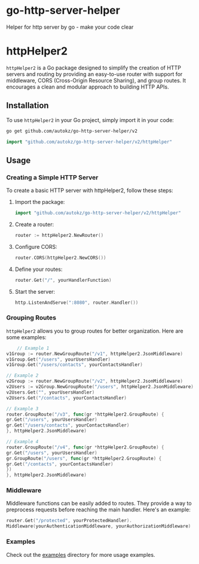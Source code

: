 # go-http-server-helper
Helper for http server by go - make your code clear

# httpHelper2

`httpHelper2` is a Go package designed to simplify the creation of HTTP servers and routing by providing an easy-to-use router with support for middleware, CORS (Cross-Origin Resource Sharing), and group routes. It encourages a clean and modular approach to building HTTP APIs.

## Installation

To use `httpHelper2` in your Go project, simply import it in your code:

```bash
go get github.com/autokz/go-http-server-helper/v2
```

```go
import "github.com/autokz/go-http-server-helper/v2/httpHelper"
```
## Usage

### Creating a Simple HTTP Server
To create a basic HTTP server with httpHelper2, follow these steps:

1. Import the package:
    ```go
    import "github.com/autokz/go-http-server-helper/v2/httpHelper"
    ```

2. Create a router:
    ```go
    router := httpHelper2.NewRouter()
    ```

3. Configure CORS:
    ```go
    router.CORS(httpHelper2.NewCORS())
    ```

4. Define your routes:
    ```go
    router.Get("/", yourHandlerFunction)
    ```

5. Start the server:
    ```go
    http.ListenAndServe(":8080", router.Handler())
    ```

### Grouping Routes
`httpHelper2` allows you to group routes for better organization. Here are some examples:
```go
    // Example 1
v1Group := router.NewGroupRoute("/v1", httpHelper2.JsonMiddleware)
v1Group.Get("/users", yourUsersHandler)
v1Group.Get("/users/contacts", yourContactsHandler)

// Example 2
v2Group := router.NewGroupRoute("/v2", httpHelper2.JsonMiddleware)
v2Users := v2Group.NewGroupRoute("/users", httpHelper2.JsonMiddleware)
v2Users.Get("", yourUsersHandler)
v2Users.Get("/contacts", yourContactsHandler)

// Example 3
router.GroupRoute("/v3", func(gr *httpHelper2.GroupRoute) {
gr.Get("/users", yourUsersHandler)
gr.Get("/users/contacts", yourContactsHandler)
}, httpHelper2.JsonMiddleware)

// Example 4
router.GroupRoute("/v4", func(gr *httpHelper2.GroupRoute) {
gr.Get("/users", yourUsersHandler)
gr.GroupRoute("/users", func(gr *httpHelper2.GroupRoute) {
gr.Get("/contacts", yourContactsHandler)
})
}, httpHelper2.JsonMiddleware)
```

### Middleware
Middleware functions can be easily added to routes. They provide a way to preprocess requests before reaching the main handler. Here's an example:
```go
router.Get("/protected", yourProtectedHandler).
Middleware(yourAuthenticationMiddleware, yourAuthorizationMiddleware)
```

### Examples
Check out the [examples](https://github.com/autokz/go-http-server-helper/tree/v2/httpHelper/_examples) directory for more usage examples.